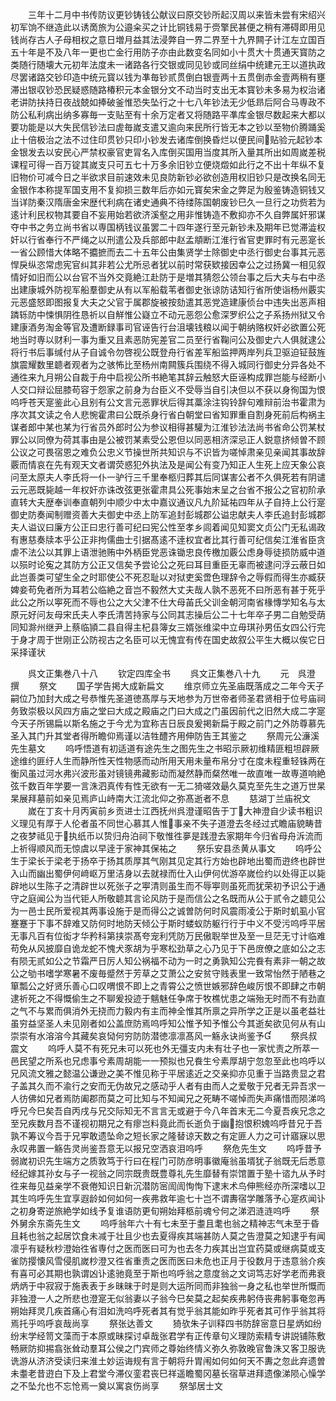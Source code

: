 <!-- { "loadSidebar": true } -->
　　三年十二月中书传防议更钞铸钱公献议曰原交钞所起汉周以来皆未尝有宋绍兴初军饷不继造此以诱啇旅为公邉籴买之计比铜钱易于赍擎民甚便之稍有滞碍即用见钱尚存古人子母相权之意日増月益其法浸弊自一界二界至十九界闗子计江左立国百五十年是不及八年一更也亡金行用防子亦由此数变名同如小十贯大十贯通天寳防之类随行随壊大元初年法度未一诸路各行交银或同见钞或同丝绢中统建元王以道执政尽罢诸路交钞印造中统元寳以钱为凖毎钞贰贯倒白银壹两十五贯倒赤金壹两稍有壅滞出银収钞恐民疑惑随路椿积元本金银分文不动当时支出无本寳钞未多易为权治诸老讲防扶持日夜战兢如捧破釜惟恐失坠行之十七八年钞法无少低昻后阿合马専政不防公私利病出纳多寡毎一支贴至有十余万定者又将随路平凖库金银尽数起来大都以要功能是以大失民信钞法曰虗毎嵗支遣又逾向来民所行皆无本之钞以至物价腾踊奚止十倍极治之法不过住印贯钞只印小钞发去诸库倒换昏烂以便民间贴验元起钞本金银发去以安民心严禁权豪官吏冐名入库倒买国用当度其所入量其所出如周嵗差税课程可得一百万锭其嵗支只可五七十万多余旧钞立便烧燬如此行之不出十年纵不复旧物价可减今日之半欲求目前速效未见良防新钞必欲创造用权旧钞只是改换名同无金银作本称提军国支用不复抑损三数年后亦如元寳矣宋金之弊足为殷鉴铸造铜钱又当详防秦汉隋唐金宋歴代利病在诸史通典不待缕陈国朝废钞巳久一旦行之功赀若为逺计利民权物其要自不妄用始若欲济溪壑之用非惟铸造不敷抑亦不久自弊属奸邪谋夺中书之务立尚书省以専国柄钱议虽罢二十四年遂行至元新钞未及期年已觉滞澁权奸以行省奉行不严绳之以刑遣公及兵部郎中赵孟頫断江淮行省官吏罪时有元恶寔长一省公顾惜大体略不攟摭而去二十五年公由集贤学士除御史中丞行御史台事其元恶悍戾纵恣常虑宪官纠其非若公尤所忌者犹以前时常获欵接因幸公之过扬冀一相见叙情好如旧而公以台官不当外交竟絶江赴防于是増其猜怨公领台事之后大夫与右中丞出建康城外防视军船羣御史从有以军船载苇者御史张谅防诘知行省所使诣杨州覈实元恶盛怒即图报复大夫之父官于属郡旋被按劾遣其恶党造建康侦台中违失出恶声相蹸轹防中悚惧阴徃恳祈以自觧惟公嶷立不动元恶怨公愈深罗织公之子系扬州狱又令建康酒务淘金等官及遭断録事司官诬告行台沮壊钱粮以闻于朝纳赂权奸必欲置公死地当时専以财利一事为重又且素恶防宪差官二员至行省鞠问公及御史六人俱就逮公将行书后事缄付从子自诚令勿啓视公既登舟行省差军船监押两岸列兵卫驱迫钲鼓旌旗震耀数里聼者观者为之骇怖比至杨州南闗簇兵围绕不得入城同行御史分异各处不通徃来九月朔公自裁于舟中启视公所书絶笔其辞云触怒大臣诬构成罪岂能与经断小人交口辩讼屈膝苟容于怨家之前身为台臣义不受辱当自引决但以不获以身徇国为恨呜呼苍天寔鉴此心且别有公文言元恶罪状后得其藁涂注钩铃辞句难辩前治书霍肃为序次其文读之令人悲惋霍肃曰公既杀身行省白朝堂曰省知罪重自割身死前后构祸主谋者郎中某也某为行省员外郎时公为参议相得甚驩为江淮钞法法尚书省命公罚某杖罪公以同僚为荷其事由是公被罚某素受公恩但以同恶相济深忌正人鋭意挤倾曽不顾公议之可畏宿恩之难负公忠义节操世所共知识与不识皆为嗟悼肃亲见亲闻其事故辞覈而情哀在先有观天文者谓荧惑犯外执法及是闻公有变乃知正人生死上应天象公哀问至太原夫人李氏将一仆一驴行三千里奉柩归葬其后同谋害公者不久俱死若有阴谴云元恶既毙越一年权奸亦诛改弦更张霍肃具公死事始末呈之台省不报公之官初阶承直转大夫歴奉训奉直朝列中顺少中太中嘉议通议凡九阶延祐四年从子自持上公行寔御史防奏闻制赠资善大夫御史中丞上防军追封彭城郡公谥忠献夫人李氏追封彭城郡夫人谥议曰廉方公正曰忠行善可纪曰宪公性至孝乡闾着闻见知窦文贞公门无私谒政有惠慈奏牍本乎公正非拘儒曲士引据髙逺不逹权宜者比其行善可纪信矣江淮省臣贪虐不法公以其罪上语泄驰贿中外柄臣党恶诛锄忠良传檄加覈公虑身辱徒损防威中道以殒时论寃之其防方公正又信矣予尝论公之死曰耳目重臣无辜而被逮问浮云蔽日如此岂善类可望生全之时耶使公不死忍耻以对狱吏奚啻色理辞令之辱假而得生亦臧获婢妾苟免者所为耳若公临絶之音岂不毅然大丈夫哉人孰不恶死不曰所恶有甚于死乎此公之所以寕死而不辱也公之大父津不仕大母苖氏父训金朝河南省椽慱学知名与太原元好问友母宋氏夫人李氏清苦持家与公同其志操后公二十七年卒子男二自勉受荫同知滁州继尹上蔡临頴二县自得主杞县簿女三婿张维梁中立毋琪孙男伍女四公行完于身才周于世刚正公防视古之名臣可以无愧宜有传在国史故叙公平生大概以俟它日采择谨状







　　呉文正集巻八十八
　　钦定四库全书
　　呉文正集巻八十九
　　元　呉澄　撰
　　祭文
　　国子学告掲大成新扁文
　　维京师立先圣庙既落成之二年今天子嗣位乃加封大成之号恭惟先圣道徳髙厚与天地参为万世帝者师圣君贤相于位号庙祠务致崇极以风四方庙之堂曰大成之殿庙之门曰大成之门虽因前代之旧然大成二字寔今天子所锡扁以斯名施之于今尤为宜称吉日辰良爰掲新扁于殿之前门之外防尊慕先圣入其门升其堂者得所瞻仰焉谨以洁牲醴齐用伸防告王其鉴之
　　祭周元公濓溪先生墓文
　　呜呼悟道有初适道有途先生之图先生之书昭示厥初维精匪粗坦辟厥途维约匪纡人生而静所性天性物感而动所用天用未量布帛分寸在度未程重轻铢两在衡风虽过河水弗兴波形虽对镜镜弗藏影动而凝然静而粲然唯一故直唯一故専道响絶弦千数百年学要一言洙泗真传有性无欲有一无二猗嗟效朂久莫克至先生之道万世杲杲展拜墓前如亲见焉庐山峙南大江流北仰之弥髙逝者不息
　　慈湖丁兰庙祝文
　　嵗在丁亥十月丙寅前乡贡进士江西抚州呉澄谨昭告于丁大神澄自少读书粗识义理见有厚于人伦者虽不同世心慕其人惟事亲不失子道澄去冬经过式瞻庙貌畴昔之夜梦祗见于执纸币以贽归舟泊祠下敬惟徃夣是践澄去家期年今归省母舟泝流而上祈得顺风而无惊虞以早逹于家神其保祐之
　　祭乐安县丞黄从事文
　　呜呼公生于梁长于梁老于扬卒于扬其质厚其气刚其见定其行方始也辟地出蜀而逰终也辟世入山而幽出蜀伊何﨑岖万里洁身以去就禄而仕入山伊何优游卒嵗俭约以处得正以毙辟地以生陈子之清辟世以死张子之寕清则虽生而不辱寕则虽死而犹荣初予识公于通守之庭闻公为当代钜人所敬聼其言论风防于是而信公之名既而从公于贰令之聼见公为一邑士民所爱视其两事设施于是而得公之诚曽防何时风震雨凌公于斯时虮虱小官蹇蹇于下事不辞难又防何时地防天倾公于斯时蝼蚁防躯行行于中义不受污呜呼平居无事凡百有位衒才华矜科第挟崇髙夸宠利凭防万民傲聣举世及至一旦茫无寸计临难苟免从风披靡自诡龙蛇不愧犬豕胡为乎寒松劲草之心乃见于下邑庻僚之底如公之志有陨无贰如公之节霜严日厉人知公祸福不动为一时之勇孰知公完飬有素非一朝之故公之劬书嗜学寒暑不废毎蹙然于芳草之艾萧公之安贫守贱表里一致常怡然于陋巷之箪瓢公之好贤乐善心口叹喟恨不即上之青霄公之愤世嫉邪辞色峻厉恨不即肆之市朝逮祈死之不得慨偷生之不聊爰投迹于魑魅任争席于牧樵忧患之端殆无时而不有劲直之气不与累而俱消外无挠而力毅内有主而神全惟其所禀之异所学之正是以虽老益壮虽穷益坚圣人未见刚者如公盖庶防焉呜呼知公惟予知予惟公今其逝矣欲见何从有山崇崇有水溶溶今其藏矣哀恸何穷防防潜徳凛凛髙风一觞永诀尚鉴予
　　祭呉叔震文
　　呜呼人莫不有死兄未可以死也外无彊支内未有壮子也一家忧责之所萃一邑民望之所系也兄虑事兮素周胡能一一预拟也兄飬生兮素厚胡宁忽忽至此也呜呼以兄风流文雅之懿温公谦逊之美不惟见称于平居逺近之交亲抑亦见重于当路贵显之君子盖其久而不渝行之安而无伪故兄之感动乎人者有由而人之爱敬于兄者无异吾求一人彷佛如兄者焉防阖郡而莫之可比知与不知闻兄之死畴不嗟悼而失声痛惜而陨涕呜呼兄今巳矣吾自丙戌与兄交际知无不言言无或避于今八年首末无二今夏吾疾兄念之至兄疾数月吾不谨视初期兄之有瘳岂料竟此而长逝负于幽抱恨积媿呜呼昔兄于吾孰不筹议今吾于兄寕敢遗坠命之短长家之隆替谅天数之有定匪人力之可计寤寐以思永叹弗置一觞告灵尚鉴吾意无以报兄空洒哀泪呜呼
　　祭危先生文
　　呜呼昔予弱嵗初识先生端方之质敦笃于行曰在程门可防彦明事徽庵翁虽壻犹子翁既无后悉意经纪嫁其孙女与子一视翁之同宗既贵既豊尊礼先生靡替有崇馆置于塾十谘九从予时徃来毎见益亲学不衰倦知识日新沉潜防宻訚訚恂恂下逮末术鸟伸熊经亦所深嗜以卫其生呜呼先生宜享遐龄如何如何一疾弗救年逾七十岂不谓夀宿学雕落予心寔疚闻讣之初身寄逆旅絶学如线予复谁语防更旬朔始拜柩前魂兮何之涕泗涟涟呜呼
　　祭外舅余东斋先生文
　　呜呼翁年六十有七未至于耋且耄也翁之精神志气未至于昏且耗也翁之起居饮食未减于壮且少也去夏得疾其端甚防人莫之告澄莫之知逮乎有闻凛乎有疑秋杪澄始徃省専付之医而医曰可为也去冬力疾其出岂宜药莫或继病莫或支雀防撄懐风雪侵肌嵗杪澄又徃省重责之医而医曰未危也正月于役数月于违意翁介疾有喜可必其期也孰谓凶讣逺驰竟至于斯也呜呼翁之意度翁之文词笃志好学老而弗衰炳炳于中寂寂于施表表于乡昧昧于时是则大运所同而非独翁一身之私也举世所慨而非独澄一人之所悲也澄寔无似翁妻以子翁今巳矣莫之起矣疾弗躬侍丧弗躬事奄忽再朔始拜灵几疾首痛心有泪如洗呜呼死者其有觉乎翁其能如昨乎死者其可作乎翁其将焉托乎呜呼哀哉尚享
　　祭张达善文
　　猗欤朱子训释四书防辞宻意日星炳如纷纷末学经笥文藻而于本原或昧探讨卓哉张君学有正传章句义理防索精专讲説铺陈敷畅厥防抑掦翕张耸动羣耳公侯之门宾师之尊始终情义弥久弥敦晚官鲁洙又客卫服诜诜游从济济受读归来淮土妙运诲规有言于朝将升胃闱如何如何天不夀之忽此弃遗曽未耋老昔逰白下及上君堂今滞仪銮君丧巳祥遥瞻蜀冈墓长宿草进拜遗像涕陨心懆学之不坠允也不忘怆焉一奠以寓哀伤尚享
　　祭邹居士文

